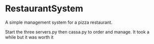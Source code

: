 # RestaurantSystem
A simple management system for a pizza restaurant.

Start the three servers.py then cassa.py to order and manage.
It took a while but it was worth it
